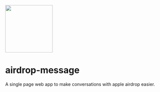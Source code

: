 <img src="/www/assets/icon-512x512.png" width="150px"></img>
# airdrop-message
A single page web app to make conversations with apple airdrop easier. 

